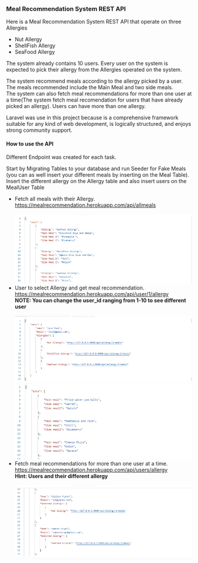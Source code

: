 <h3>Meal Recommendation System REST API</h3>
<p>Here is a Meal Recommendation System REST API that operate on three Allergies</p>
<ul>
<li>Nut Allergy</li>
<li>ShellFish Allergy</li>
<li>SeaFood Allergy</li>
</ul>
<p>
The system already contains 10 users. Every user on the system is expected to pick their allergy from the Allergies operated on the system.
</p>
<p>
The system recommend meals according to the allergy picked by a user. The meals recommended include the Main Meal and two side meals. <br> The system can also fetch meal recommendations for more than one user at a time(The system fetch meal recomendation for users that have already picked an allergy). Users can have more than one allergy. 
</p>
<p>Laravel was use in this project because is a comprehensive framework suitable for any kind of web development, is logically structured, and enjoys strong community support.</>

<h4>How to use the API</h4>
<p>Different Endpoint was created for each task.</p>
<p>Start by Migrating Tables to your database and run Seeder for Fake Meals (you can as well insert your different meals by inserting on the Meal Table). Insert the different allergy on the Allergy table and also insert users on the MealUser Table</p>
<ul>
<li>Fetch all meals with their Allergy. <br> <a href="https://mealrecommendation.herokuapp.com/api/allmeals">https://mealrecommendation.herokuapp.com/api/allmeals</a></li><br> 
<div>
<img src="image/allmeal.png">
</div>
<li>User to select Allergy and get meal recommendation. <br>  <a href="https://mealrecommendation.herokuapp.com/api/user/1/allergy">https://mealrecommendation.herokuapp.com/api/user/1/allergy</a> <br>  <b>NOTE: You can change the user_id ranging from 1-10 to see different user</b></li><br> 
<div>
<img src="image/user.png">
</div>
<div>
<img src="image/recomendation.png">
</div>
<li>Fetch meal recommendations for more than one user at a time. <br>  <a href="https://mealrecommendation.herokuapp.com/api/users/allergy">https://mealrecommendation.herokuapp.com/api/users/allergy</a> <br>  <b>Hint: Users and their different allergy </b></li> <br> 
<div>
<img src="image/selected.png">
</div>
</ul>
